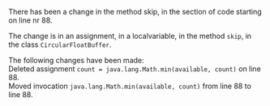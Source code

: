 There has been a change in the method skip, in the section of code starting on line nr 88.
  
The change is in an assignment, in a localvariable, in the method ```skip```, in the class ```CircularFloatBuffer```.
  
The following changes have been made:  
Deleted assignment ```count = java.lang.Math.min(available, count)``` on line 88.  
Moved invocation ```java.lang.Math.min(available, count)``` from line 88 to line 88.  
